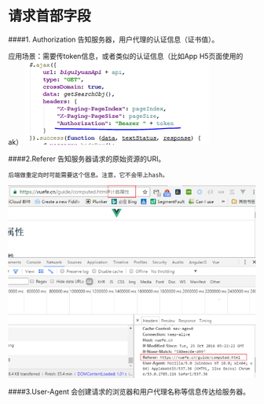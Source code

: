 # 请求首部字段

####1. Authorization 
告知服务器，用户代理的认证信息（证书值）。

应用场景：需要传token信息，或者类似的认证信息（比如App H5页面使用的ak）
![](http-header-authorization.png)

####2.Referer
告知服务器请求的原始资源的URI。

    后端做重定向时可能需要这个信息。注意，它不会带上hash。
    
![](http-header-referer.png)

####3.User-Agent
会创建请求的浏览器和用户代理名称等信息传达给服务器。
